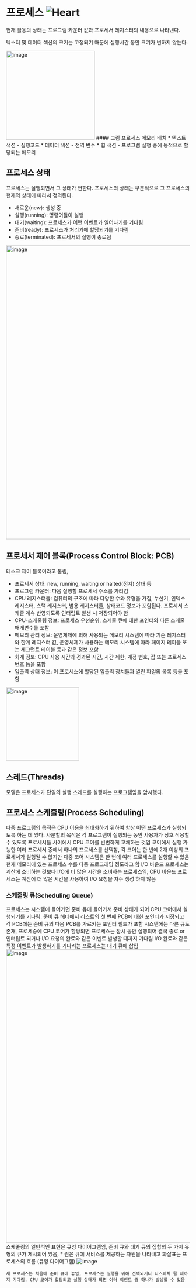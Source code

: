 # 프로세스 ![Heart](https://user-images.githubusercontent.com/49769190/149621060-3c93b46e-5fea-4b46-a825-0b0a497fffd7.png)
  
  현재 활동의 상태는 프로그램 카운터 값과 프로세서 레지스터의 내용으로 나타낸다.
  
  텍스터 및 데이터 섹션의 크기는 고정되기 때문에 실행시간 동안 크기가 변하지 않는다.
  
  <img width="243" alt="image" src="https://user-images.githubusercontent.com/49769190/149624919-cb707678-a061-4158-ad52-e3a275daa306.png">
  #### 그림 프로세스 메모리 배치
  * 텍스트 색션 - 실행코드 
  * 데이터 색션 - 전역 변수 
  * 힙 색션 - 프로그램 실행 중에 동적으로 할당되는 메모리
  
  ## 프로세스 상태
  프로세스는 실행되면서 그 상태가 변한다. 프로세스의 상태는 부분적으로 그 프로세스의 현재의 상태에 따라서 정의된다. 
  * 새로운(new): 생성 중
  * 실행(running): 명령어들이 실행
  * 대기(waiting): 프로세스가 어떤 이벤트가 일어나기를 기다림
  * 준비(ready): 프로세스가 처리기에 할당되기를 기다림
  * 종료(terminated): 프로세서의 실행이 종료됨

  <img width="803" alt="image" src="https://user-images.githubusercontent.com/49769190/149624884-2d0fa584-10f1-4f56-82c4-3302468f3db6.png">
    
  ## 프로세서 제어 블록(Process Control Block: PCB)
   테스크 제어 블록이라고 불림, 
   * 프로세서 상태: new, running, waiting or halted(정지) 상태 등
   * 프로그램 카운터: 다음 실행할 프로세서 주소를 가리킴
   * CPU 레지스터들:  컴퓨터의 구조에 따라 다양한 수와 유형을 가짐, 누산기, 인덱스 레지스터, 스택 레지스터, 범용 레지스터들, 상태코드 정보가 포함된다.
         프로세서 스케줄 계속 반영되도록 인터럽트 발생 시 저장되어야 함
   * CPU-스케줄링 정보: 프로세스 우선순위, 스케줄 큐에 대한 포인터와 다른 스케줄 매개변수를 포함
   * 메모리 관리 정보: 운영체제에 의해 사용되는 메모리 시스템에 따라 기준 레지스터와 한계 레지스터 값, 운영체제가 사용하는 메모리 시스템에 따라 페이지 테이블 또는 세그먼트 테이블 등과 같은 정보 포함
   * 회계 정보: CPU 사용 시간과 경과된 시간, 시간 제한, 계정 번호, 잡 또는 프로세스 번호 등을 포함
   * 입출력 상태 정보: 이 프로세스에 할당된 입출력 장치들과 열린 파일의 목록 등을 포함
    
    
   
   <img width="200" alt="image" src="https://user-images.githubusercontent.com/49769190/149624948-32dc1e46-4f1e-4429-bcc5-b67bf63eff00.png">

   ## 스레드(Threads)
   모델은 프로세스가 단일의 실행 스레드를 실행하는 프로그램임을 암시했다.
   
   ## 프로세스 스케줄링(Process Scheduling)
   다중 프로그램의 목적은 CPU 이용을 최대화하기 위하여 항상 어떤 프로세스가 실행되도록 하는 데 있다. 사분할의 목적은 각 프로그램이 실행되는 동안 사용자가 상호 작용할 수 있도록 프로세서들 사이에서 CPU 코어를 빈번하게
   교체하는 것임
   코어에서 실행 가능한 여러 프로세서 중에서 하나의 프로세스를 선택함, 각 코어는 한 번에 2개 이상의 프로세서가 실행될 수 없지만 다중 코어 시스템은 한 번에 여러 프로세스를 실행할 수 있음
   현재 메모리에 있는 프로세스 수를 다중 프로그래밍 정도라고 함
   I/O 바운드 프로세스는 계산에 소비하는 것보다 I/O에 더 많은 시간을 소비하는 프로세스임, CPU 바운드 프로세스는 계산에 더 많은 시간을 사용하여 I/O 요청을 자주 생성 하지 않음
   
   ### 스케줄링 큐(Scheduling Queue)
   프로세스는 시스템에 들어가면 준비 큐에 들어가서 준비 상태가 되어 CPU 코어에서 실행되기를 기다림. 준비 큐 헤더에서 리스트의 첫 번째 PCB에 대한 포인터가 저장되고 각 PCB에는 준비 큐의 다음 PCB를 가르키는 포인터 필드가 포함
   시스템에는 다른 큐도 존재, 프로세승에 CPU 코어가 할당되면 프로세스는 잠시 동안 실행되어 결국 종료 or 인터럽트 되거나 I/O 요청의 완료와 같은 이벤트 발생할 떄까지 기다림
   I/O 완료와 같은 특정 이벤트가 발생하기를 기다리는 프로세스는 대기 큐에 삽입
   <img width="803" alt="image" src="https://user-images.githubusercontent.com/49769190/149624224-f4d08290-b49d-45ec-a666-71577c21ed8b.png">
   스케줄링의 일반적인 표현은 큐잉 다이어그램임, 준비 큐와 대기 큐의 집합의 두 가지 유형의 큐가 제시되어 있음, 
     * 원은 큐에 서비스를 제공하는 자원을 나타내고 화살표는 프로세스의 흐름 (큐잉 다이어그램)
      ![image](https://user-images.githubusercontent.com/49769190/149623182-8ee49de0-4eb0-4d84-9bb1-645b5c547422.png)
      
    새 프로세스는 처음에 준비 큐에 놓임, 프로세스는 실행을 위해 선택되거나 디스패치 될 때까지 기다림. CPU 코어가 할당되고 실행 상태가 되면 여러 이벤트 중 하나가 발생할 수 있음
    
   
   
  
 


